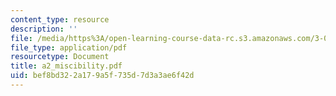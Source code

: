 ```yaml
---
content_type: resource
description: ''
file: /media/https%3A/open-learning-course-data-rc.s3.amazonaws.com/3-014-materials-laboratory-fall-2006/bef8bd322a179a5f735d7d3a3ae6f42d_a2_miscibility.pdf
file_type: application/pdf
resourcetype: Document
title: a2_miscibility.pdf
uid: bef8bd32-2a17-9a5f-735d-7d3a3ae6f42d
---
```

